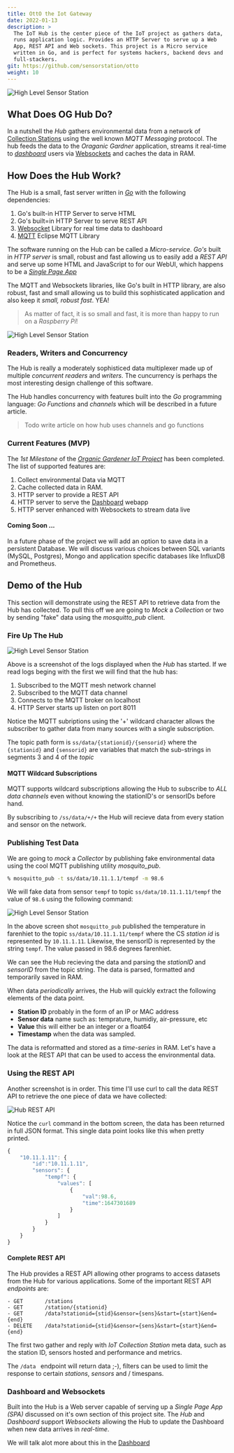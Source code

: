 ```yaml
---
title: OttO the Iot Gateway
date: 2022-01-13
description: >
  The IoT Hub is the center piece of the IoT project as gathers data,
  runs application logic. Provides an HTTP Server to serve up a Web
  App, REST API and Web sockets. This project is a Micro service
  written in Go, and is perfect for systems hackers, backend devs and
  full-stackers.
git: https://github.com/sensorstation/otto
weight: 10
---
```


![High Level Sensor Station](/img/iothub.png)

## What Does OG Hub Do?

In a nutshell the _Hub_ gathers environmental data from a network of
[Collection Stations](iot/collection-station) using the well
known _MQTT Messaging_ protocol. The hub feeds the data to the
_Oraganic Gardner_ application, streams it real-time to
[_dashboard_](/iot/dashboard) users via
[Websockets](http://websockets.org) and caches the data in RAM.

## How Does the Hub Work?

The Hub is a small, fast server written in [_Go_](http://golang.org)
with the following dependencies:

1. Go's built-in HTTP Server to serve HTML
2. Go's built=in HTTP Server to serve REST API
3. [Websocket](https://github.com/nhooyr/websocket) Library for real
   time data to dashboard 
4. [MQTT](https://github.com/eclipse/paho.mqtt.golang) Eclipse MQTT
   Library

The software running on the Hub can be called a _Micro-service_.
_Go's_ built in _HTTP server_ is small, robust and fast allowing us
to easily add a _REST API_ and serve up some HTML and JavaScript to
for our WebUI, which happens to be a 
[_Single Page App_](https://developer.mozilla.org/en-US/docs/Glossary/SPA) 

The MQTT and Websockets libraries, like Go's built in HTTP library,
are also robust, fast and small allowing us to build this
sophisticated application and also keep it _small, robust fast_. YEA!

> As matter of fact, it is so small and fast, it is more than happy to
> run on a _Raspberry Pi_!

![High Level Sensor Station](/img/rpi.jpg)

### Readers, Writers and Concurrency

The Hub is really a  moderately sophisticed data multiplexer made up
of multiple _concurrent_ _readers_ and _writers_. The cuncurrency is
perhaps the most interesting design challenge of this software.

The Hub handles concurrency with features built into the _Go_
programming language: _Go Functions_ and _channels_ which will be
described in a future article.

> Todo write article on how hub uses channels and go functions

### Current Features (MVP)

The _1st Milestone_ of the 
[_Organic Gardener IoT Project_](/iot) has been completed. The
list of supported features are:

1. Collect environmental Data via MQTT
2. Cache collected data in RAM.
3. HTTP server to provide a REST API
4. HTTP server to serve the [Dashboard](/iot/dashboard) webapp
4. HTTP server enhanced with Websockets to stream data live

#### Coming Soon ...

In a future phase of the project we will add an option to save
data in a persistent Database. We will discuss various choices between
SQL variants (MySQL, Postgres), Mongo and application specific
databases like InfluxDB and Prometheus.

## Demo of the Hub

This section will demonstrate using the REST API to retrieve data from
the Hub has collected. To pull this off we are going to _Mock_ a
_Collection_ or two by sending "fake" data using the _mosquitto_pub_
client. 

### Fire Up The Hub

![High Level Sensor Station](/img/screen-shot-hub-start.png)

Above is a screenshot of the logs displayed when the _Hub_ has
started. If we read logs beging with the first we will find that the
hub has:

1. Subscribed to the MQTT mesh network channel
2. Subscribed to the MQTT data channel
3. Connects to the MQTT broker on localhost
4. HTTP Server starts up listen on port 8011

Notice the MQTT subriptions using the '+' wildcard character allows
the subscriber to gather data from many sources with a single
subscription. 

The topic path form is ```ss/data/{stationid}/{sensorid}``` where the
```{stationid}``` and ```{sensorid}``` are variables that match the
sub-strings in segments 3 and 4 of the _topic_

#### MQTT Wildcard Subscriptions

MQTT supports wildcard subscriptions allowing the Hub to subscribe to
_ALL_ _data channels_ even without knowing the stationID's or
sensorIDs before hand.

By subscribing to ```/ss/data/+/+``` the Hub will recieve data from
every station and sensor on the network. 

### Publishing Test Data 


We are going to _mock_ a _Collector_ by publishing fake environmental
data using the cool MQTT publishing utility _mosquito_pub_.

```bash
% mosquitto_pub -t ss/data/10.11.1.1/tempf -m 98.6
```

We will fake data from sensor ```tempf``` to topic
```ss/data/10.11.1.11/tempf``` the value of ```98.6``` using the 
following command:

![High Level Sensor Station](/img/screen-shot-hub-data.png)

In the above screen shot ```mosquitto_pub``` published the temperature
in farenhiet to the topic ```ss/data/10.11.1.11/tempf``` where the CS
_station id_ is represented by ```10.11.1.11```. Likewise, the sensorID
is represented by the string ```tempf```. The value passed in 98.6
degrees farenhiet.

We can see the Hub recieving the data and parsing the _stationID_ and
_sensorID_ from the topic string. The data is parsed, formatted and
temporarily saved in RAM. 

When data _periodically_ arrives, the Hub will quickly extract
the following elements of the data point.

- **Station ID** probably in the form of an IP or MAC address
- **Sensor data** name such as: temprature, humidiy, air-pressure, etc
- **Value** this will either be an integer or a float64
- **Timestamp** when the data was sampled.

The data is reformatted and stored as a _time-series_ in RAM. Let's
have a look at the REST API that can be used to access the
environmental data.

### Using the REST API

Another screenshot is in order. This time I'll use curl to call the
data REST API to retrieve the one piece of data we have collected:

![Hub REST API](/img/screen-shot-hub-curl.png)

Notice the ```curl``` command in the bottom screen, the data has been
returned in full JSON format. This single data point looks like
this when pretty printed.

```JavaScript
{
    "10.11.1.11": {
        "id":"10.11.1.11",
        "sensors": {
            "tempf": { 
                "values": [
                    {
                        "val":98.6,
                        "time":1647301689
                    }
                ]
            }
        }
    }
}
```

#### Complete REST API

The Hub provides a REST API allowing other programs to access datasets
from the Hub for various applications. Some of the important REST API
_endpoints_ are:

```
- GET       /stations
- GET       /station/{stationid}
- GET       /data?stationid={stid}&sensor={sens}&start={start}&end={end}
- DELETE    /data?stationid={stid}&sensor={sens}&start={start}&end={end}
```

The first two gather and reply with _IoT Collection Station_ meta
data, such as the station ID, sensors hosted and performance
and metrics.

The ```/data ``` endpoint will return data ;-), filters can be used to
limit the response to certain _stations_, _sensors_ and / timespans.

### Dashboard and Websockets

Built into the Hub is a Web server capable of serving up a _Single
Page App (SPA)_ discussed on it's own section of this project
site. The _Hub_ and _Dashboard_ support _Websockets_ allowing the Hub
to update the Dashboard when new data arrives in _real-time_.

We will talk alot more about this in the
[Dashboard](/iot/dashboard) 
